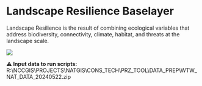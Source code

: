 # Landscape Resilience Baselayer
Landscape Resilience is the result of combining ecological variables that address biodiversity, connectivity, climate, habitat, and threats at the landscape scale.

<img src = "https://github.com/NCC-CNC/landscape-resilience-baselayer/blob/main/www/LandR.png" />

**⚠️ Input data to run scripts:** 
R:\NCCGIS\PROJECTS\NATGIS\CONS_TECH\PRZ_TOOL\DATA_PREP\WTW_NAT_DATA_20240522.zip

